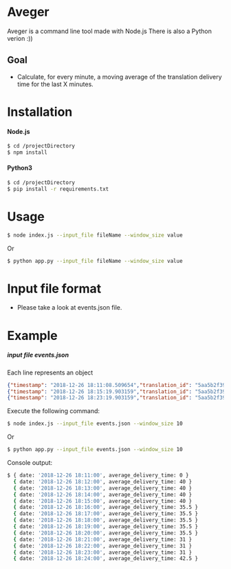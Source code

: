 # Aveger
Aveger is a command line tool made with Node.js
There is also a Python verion :))
## Goal 
  - Calculate, for every minute, a moving average of the translation delivery time for the last X minutes.

# Installation
#### Node.js
```sh
$ cd /projectDirectory
$ npm install
```
#### Python3
```sh
$ cd /projectDirectory
$ pip install -r requirements.txt
```

# Usage
```sh
$ node index.js --input_file fileName --window_size value
```
Or
```sh
$ python app.py --input_file fileName --window_size value
```
# Input file format
- Please take a look at events.json file.

# Example
##### input file events.json

Each line represents an object

```json
{"timestamp": "2018-12-26 18:11:08.509654","translation_id": "5aa5b2f39f7254a75aa5","source_language": "en","target_language": "fr","client_name": "easyjet","event_name": "translation_delivered","nr_words": 30, "duration": 40}
{"timestamp": "2018-12-26 18:15:19.903159","translation_id": "5aa5b2f39f7254a75aa4","source_language": "en","target_language": "fr","client_name": "easyjet","event_name": "translation_delivered","nr_words": 30, "duration": 31}
{"timestamp": "2018-12-26 18:23:19.903159","translation_id": "5aa5b2f39f7254a75bb33","source_language": "en","target_language": "fr","client_name": "booking","event_name": "translation_delivered","nr_words": 100, "duration": 54}
```
Execute the following command:

```sh
$ node index.js --input_file events.json --window_size 10
```

Or

```sh
$ python app.py --input_file events.json --window_size 10
```

Console output:

```sh
$ { date: '2018-12-26 18:11:00', average_delivery_time: 0 }
  { date: '2018-12-26 18:12:00', average_delivery_time: 40 }
  { date: '2018-12-26 18:13:00', average_delivery_time: 40 }
  { date: '2018-12-26 18:14:00', average_delivery_time: 40 }
  { date: '2018-12-26 18:15:00', average_delivery_time: 40 }
  { date: '2018-12-26 18:16:00', average_delivery_time: 35.5 }
  { date: '2018-12-26 18:17:00', average_delivery_time: 35.5 }
  { date: '2018-12-26 18:18:00', average_delivery_time: 35.5 }
  { date: '2018-12-26 18:19:00', average_delivery_time: 35.5 }
  { date: '2018-12-26 18:20:00', average_delivery_time: 35.5 }
  { date: '2018-12-26 18:21:00', average_delivery_time: 31 }
  { date: '2018-12-26 18:22:00', average_delivery_time: 31 }
  { date: '2018-12-26 18:23:00', average_delivery_time: 31 }
  { date: '2018-12-26 18:24:00', average_delivery_time: 42.5 }
```


